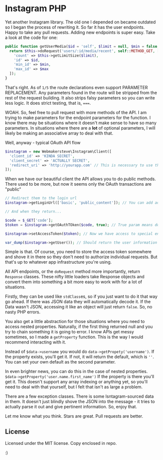 # Instagram PHP

Yet another Instagram library. The old one I depended on became outdated so I began the process of rewriting it. So far it has the user endpoints. Happy to take any pull requests. Adding new endpoints is super easy. Take a look at the code for one:

```php
public function getUserMedia($id = 'self', $limit = null, $min = false, $max = false) {
  return $this->doRequest('users/:id/media/recent', self::METHOD_GET, [
    'count' => $this->getLimitSize($limit),
    'id' => $id,
    'min_id' => $min,
    'max_id' => $max
  ]);
}
```

That's right. As of `1/5` the route declarations even support PARAMETER REPLACEMENT. Any parameters found in the route will be stripped from the rest of the request building. It also strips falsy parameters so you can write less logic. It does strict testing, that is, `===`.

WOAH. So, feel free to pull request with more methods of the API. I am trying to make parameters for the endpoint parameters for the function. I know there may be situations where it doesn't make sense to have so many parameters. In situations where there are a **lot** of optional parameters, I will likely be making an associative array to deal with that.

Well, anyway - typical OAuth API flow

```php
$instagram = new Webmakersteve\Instagram\Client([
  'client_id' => 'KINDA SECRET',
  'client_secret' => 'ACTUALLY SECRET',
  'redirect_uri' => 'http://yourapp.com' // This is necessary to use the OAuth flow.
]);
```

When we have our beautiful client the API allows you to do public methods. There used to be more, but now it seems only the OAuth transactions are "public"

```php
// Redirect them to the login url
$instagram->getLoginUrl(['basic', 'public_content']); // You can add additional scopes in here like this

// And when they return...

$code = $_GET['code'];
$token = $instagram->getOAuthTOken($code, true); // True param means don't return the rest of the data

$instagram->setAccessToken($token); // Now we have access to special endpoints

var_dump($instagram->getUser()); // Should return the user information

```

Simple is that. Of course, you need to store the access token somewhere and shove it in there so they don't need to authorize individual requests. But that's up to whatever app infrastructure you're using.

All API endpoints, or the `doRequest` method more importantly, return `Response` classes. These nifty little loaders take Response objects and convert them into something a bit more easy to work with for a lot of situations.

Firstly, they can be used like `stdClass`es, so if you just want to do it that way go ahead. If there was JSON data they will automatically decode it. If the Data wasn't JSON, accessing it like an object will just return `false`. So, no nasty PHP errors.

You also get a little abstraction for those situations where you need to access nested properties. Naturally, if the first thing returned null and you try to chain something it is going to error. I know APIs get messy sometimes, so I made a `getProperty` function. This is the way I would recommend interacting with it.

Instead of `$data->username` you would do `data->getPropety('username')`. If the property exists, you'll get it. If not, it will return the default, which is `''`. You can set your own default as the second parameter.

In even brighter news, you can do this in the case of nested properties. `$data->getProperty('user.name.first_name')` If the property is there you'll get it. This doesn't support any array indexing or anything yet, so you'll need to deal with that yourself, but I felt that isn't as large a problem.

There are a few exception classes. There is some Isntagram-sourced data in them. It doesn't just blindly shove the JSON into the message - it tries to actually parse it out and give pertinent information. So, enjoy that.

Let me know what you think. Stars are great. Pull requests are better.


## License

Licensed under the MIT license. Copy enclosed in repo.

:)
